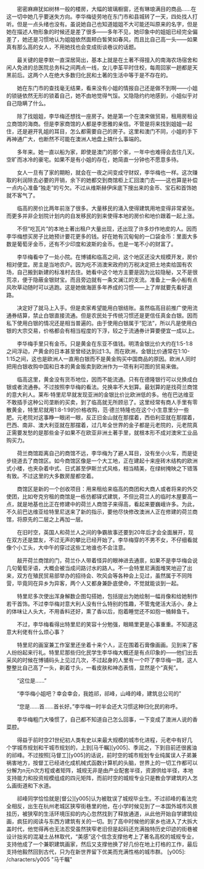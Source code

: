 　　密密麻麻犹如树林一般的楼房，大幅的玻璃橱窗，还有琳琅满目的商品……在这一切中她几乎要迷失方向。李华梅徒劳地在东门市和县城转了一天，四处找人打听。但是一点头绪也没有。虽说她自己也知道姐姐不大可能还叫原来的名字，但是她在描述人物形象的时候还是差了很多——多年不见，她印象中的姐姐已经完全偏差了，她还是习惯地认为姐姐依然面颊白皙笑如春风，而且比自己高一头——如果真有那么高的女人，不用她找也会变成街谈巷议的话题。

　　最关键的是李默一直深居简出，基本上就是在土著不得擅入的南海农场宿舍和闲人免进的总医院总务科之间两点一线，女儿李荃平时住校，每周回家一趟都是天黑前后。这两个人在绝大多数归化民和土著的生活中等于是不存在的。

　　她在东门市的查找毫无结果，看来没有小姐的情报自己还是做不到啊——小姐的锁链依然无形的锁着自己，她不由地觉得气馁。又隐隐约约地感到，小姐似乎对自己隐瞒了什么。

　　除了找姐姐，李华梅还想找一座房子。她是第一个在澳宋做贸易，租用房租设立商馆的海商。但是李家商馆的人都是李思雅的亲信。不管是将来找到姐姐一起住，还是避开乳姐的耳目，怎么都需要自己的房子。这里和澳门不同，小姐的手下再神通广大，也断然不可能在澳洲人地盘上搞什么事端的。

　　多年来。她一直以船为家，即使是澳门的那个家，一年中也难得会去住几天。空旷而冰冷的豪宅。如果不是有小姐的存在，她简直一分钟也不愿意多待。

　　女人一旦有了家的期盼，就会在一夜之间变成守财奴，李华梅也一样。这次赚取的利润除去必要的开销，余下的她都交到商馆柜上汇回澳门去——这也算是补偿一点内心准备“独走”的亏欠。不过从维斯赫伊床底下搜出来的金币、宝石和首饰她就不客气了。

　　临高的房价比两年前涨了很多。大量移民的涌入使得建筑用地变得非常紧张。而更多并非企划院计划内的自发移民的到来使得本地的房价和地价跟着一起上涨。

　　不但“吃瓦片”的本地土著出租户大量出现，还出现了许多炒作地皮的人。因而李华梅想买房子比她预计要花更多的钱。好在她有沉甸甸的一口袋金币：里面大多数是葡萄牙金币，还有不少印度和波斯的金币。也是一笔不小的财富了。

　　李华梅看中了一处小院。在博铺和临高之间，这个地区还没大规模开发，房价相对便宜。房主是当地农户。因为吃不消澳宋政府的万税决定把土地卖给国有农场，自己搬到新建的标准村去住。她看中这个地方主要是因为比较隐秘，又不是很荒凉，便于隐蔽金银财宝。而且旁边就有一条文澜江的支流。准备上一条小船有点风吹草动随时可以逃跑。这是她做海匪多年养成的习惯——上了岸就要先看好退路。

　　决定好了就马上入手。但是卖家希望能用白银结账。虽然临高目前推广使用流通券结算，禁止白银直接流通。但是农民处于传统习惯还是更信任真金白银。因而私下使用白银的情况还是相当普遍的。由于使用白银属于“犯法”，所以凡是使用白银的大宗交易，价格都会有相当程度的下浮，较之于流通券计算要便宜一成以上。

　　李华梅手里只有金币。只是黄金在东亚不值钱。明清金银比价大约在1:5-1:8之间浮动，产黄金的日本甚至曾经达到过1:3。而在欧洲，金银比价通常在1:10-1:15之间，这也是欧洲人一直用白银而不是黄金购买中国商品的原因。欧洲人同时把用白银收购中国和日本的黄金贩卖到欧洲作为一项有利可图的贸易来做。

　　临高这里，黄金没有货币地位，因而不能流通。只有在德隆银行可以兑换成白银或者流通券。不过按照李华梅的看法。兑换率不大划算。最划算的是找荷兰商馆的意大利人。莱布·特里尼早就发现亚洲的金银比价比欧洲低的多。他在巴达维亚不敢插手这种公司垄断的买卖，到了临高就无所顾忌了。这里经常有商人手里有零散黄金，特里尼就用1:8-1:9的价格收购，范·德兰特隆也在这个小生意里分一些肥。元老院对这事睁一眼闭一眼，反正旧金山就在那摆着，西伯利亚就在那摆着，巴西、南非、澳大利亚就在那摆着，过几年全世界的金子都是元老院的，元老院真正需要发愁的是那些金子如果不在欧亚非洲土著手里，就根本形不成对澳宋工业品购买力。

　　荷兰商馆距离自己的商馆不远，李华梅为了避人耳目，没有坐小火车，而是徒步绕道去了商馆区。如今商馆区像是一个大工地，正在建起十来座砖木结构的欧洲式小楼，也夹杂着中式、日式甚至伊斯兰式风格，相当精美，在绿树掩映之下错落有致。不过这里的大多数房屋都空着。

　　商馆区是新的一个创收项目：用来租给来临高的商团和大商人或者将来的外交使团，比如夸克穷租的商馆是一栋仿都铎式建筑，不但比荷兰人的临时木屋要高一点，就是地基也比正在修建中的荷兰人商馆子来得高，看起来要巍峨许多。为此，不久前巴达维亚给特里尼送来了新的指示，要他尽快修改澳洲人正在修建的荷兰商馆，将原先的二层之上再加一层。

　　在旧时空，英国人和荷兰人之间的争霸故事还要到20年后才会全面展开，现在双方还是盟友，不过无声的攀比已经开始了。李华梅穿的不男不女，不仔细看就像个小工头，大中午的穿过这些工地谁也不会注意。

　　敲开荷兰商馆的门，荷兰仆人带着怪异的眼神进去通禀，如果不是李华梅会说几句葡萄牙语，大概会被当成问路讨水的路人。不一会特里尼满面堆笑地迎了出来，双方在殖民贸易部举办的招待会、吹风会等各种会上见过，虽然属于不同阵营，毕竟同在异乡为异客，两个人又都身兼卧底使命，不觉就能谈到一起。

　　特里尼多次使出浑身解数企图勾搭她，包括提出为她绘制一幅肖像和给她制作若干首饰。不过李华梅对意大利人没有什么特别的性趣，不管鬼佬活大活小，身上的体味让人头大，不用香料还好，熏了香以后，抱着睡觉还不如抱一桶鲱鱼干。

　　不过，李华梅看得出特里尼的笑容十分勉强，眼睛里更是心事重重。不知道这意大利佬有什么烦心事？

　　特里尼的画室兼工作室里还坐着十来个人，正在围着石膏像画画。见到来了客人纷纷起来行礼。特里尼那些归化民学生李华梅大概还是有点印象的——他们出去采风的时候在博铺码头上见过几次，不过起身的人里有一个吓了李华梅一跳，这人整整比自己高了一头，剃着寸头，一看皮肤和神态表情，显然是个“真髡”。

　　“这位是……”

　　“李华梅小姐吧？幸会幸会，我姓祁，祁峰，山峰的峰，建筑总公司的”

　　“您是……首……首长好。”李华梅一时半会还大习惯这种归化民的称呼。

　　李华梅粗门大嗓惯了，自己都不知道自己怎么回事，一下变成了澳洲人说的香菜腔。

　　得益于前时空21世纪初人类有史以来最大规模的城市化进程，元老中有好几个学城市规划和干城市规划的，上到[马千瞩][y005]、季润之，下到目前还很酱油的祁峰。不过按照[马督工][y005]的话说，前时空的城市规划专业纯属误人子弟兼祸害地方，按督工已经进化成机械式函数计算机的头脑，世界上的一切工作都可以分解为n元n次方程或者矩阵，城规无非是由产业配套半径，资源供给半径，本地支持能力和投资规模组成的四元矩阵，而前时空的城规专业只是教会学建筑的人怎么画街道和下水道。

　　祁峰同学恰恰就是[督公][y005]认为被耽误了城规毕业生。不过祁峰的看法完全相反，出生在杭州老城区狭窄街巷里的他，在小学时候见到了一本国外城市风景挂历，被狭窄的生活环境压抑的内心忽然找到了释放通道，从此他开始自学建筑绘画，疯狂的阅读与东西方建筑有关的一切。到了高中时候他的家乡也进入了大拆大盖时代，他觉得再也无法忍受虽然狭窄老旧但是起码还充满独特历史印迹的街巷被设计拙劣的混凝土丛林取代，“美感”这个信念支撑他考上了著名高校的城规专业，支持他成了一个兼职建筑画家，然后又支撑他换了好几份在地上打格的工作，最后支持他毅然回到古代，只为在新世界留下优美而充满性格的城市群。
[y005]: /characters/y005 "马千瞩"
